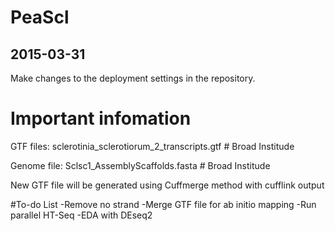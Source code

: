 # PeaScl
## 2015-03-31
Make changes to the deployment settings in the repository.

# Important infomation

GTF files: sclerotinia_sclerotiorum_2_transcripts.gtf  # Broad Institude

Genome file: Sclsc1_AssemblyScaffolds.fasta  # Broad Institude

New GTF file will be generated using Cuffmerge method with cufflink output

#To-do List
 -Remove no strand 
 -Merge GTF file for ab initio mapping
 -Run parallel HT-Seq
 -EDA with DEseq2

